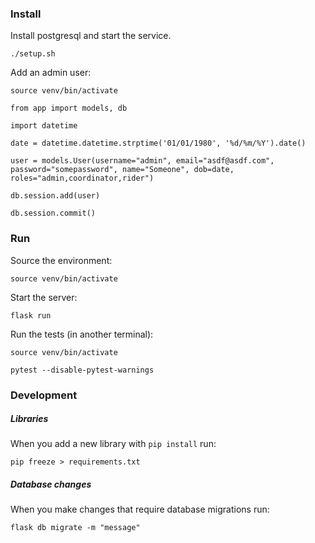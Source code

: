 ### Install

Install postgresql and start the service.

`./setup.sh`

Add an admin user:

`source venv/bin/activate`

`from app import models, db`

`import datetime`

`date = datetime.datetime.strptime('01/01/1980', '%d/%m/%Y').date()`

`user = models.User(username="admin", email="asdf@asdf.com", password="somepassword", name="Someone", dob=date, roles="admin,coordinator,rider")`

`db.session.add(user)`

`db.session.commit()`

### Run
Source the environment:

`source venv/bin/activate`

Start the server:

`flask run`

Run the tests (in another terminal):

`source venv/bin/activate`

`pytest --disable-pytest-warnings`

### Development
##### Libraries
When you add a new library with `pip install` run:

`pip freeze > requirements.txt`

##### Database changes
When you make changes that require database migrations run:

`flask db migrate -m "message"`
